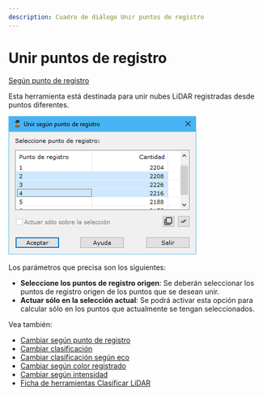 ```yaml
---
description: Cuadro de diálogo Unir puntos de registro
---
```


# Unir puntos de registro

[Según punto de registro](/mdtopx/modulo-laser/segun-punto-de-registro/)

Esta herramienta está destinada para unir nubes LiDAR registradas desde puntos diferentes.

![Cuadro de diálogo Unir según punto de registro](../../../.gitbook/assets/image-139.png)

Los parámetros que precisa son los siguientes:

* **Seleccione los puntos de registro origen**: Se deberán seleccionar los puntos de registro origen de los puntos que se desean unir.
* **Actuar sólo en la selección actual**: Se podrá activar esta opción para calcular sólo en los puntos que actualmente se tengan seleccionados.

Vea también:

* [Cambiar según punto de registro](/mdtopx/modulo-laser/segun-punto-de-registro/cambiar-segun-punto-de-registro.md)
* [Cambiar clasificación](/mdtopx/modulo-laser/segun-clasificacion-lidar/cambiar-clasificacion.md)
* [Cambiar clasificación según eco](/mdtopx/modulo-laser/segun-eco-lidar/cambiar-clasificacion-segun-eco.md)
* [Cambiar según color registrado](/mdtopx/modulo-laser/segun-color-registrado/cambiar-segun-color-registrado.md)
* [Cambiar según intensidad](/mdtopx/modulo-laser/segun-intensidad/cambiar-segun-intensidad.md)
* [Ficha de herramientas Clasificar LiDAR](/mdtopx/fichas-de-herramientas/ficha-de-herramientas-clasificar-lidar.md)
